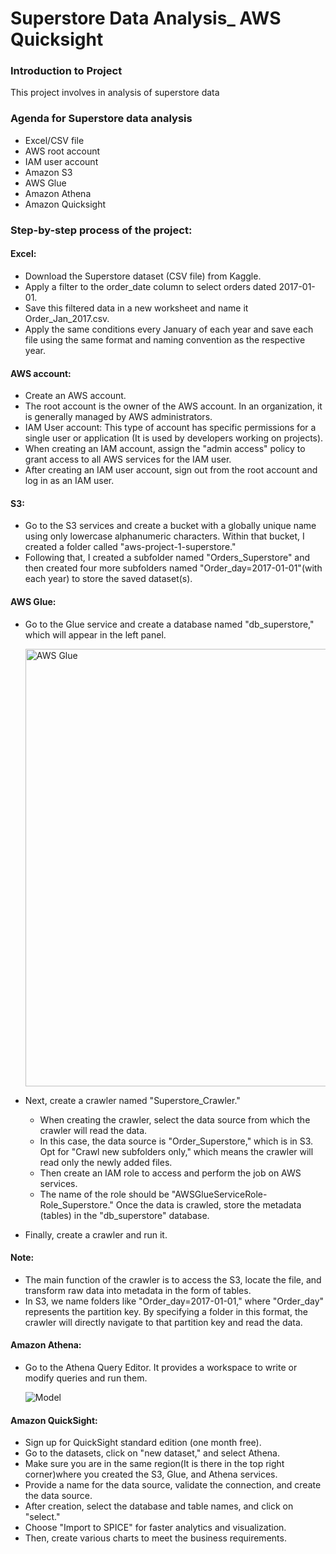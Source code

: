 # Superstore Data Analysis_ AWS Quicksight
### Introduction to Project
This project involves in analysis of superstore data
### Agenda for Superstore data analysis
- Excel/CSV file
- AWS root account
- IAM user account
- Amazon S3
- AWS Glue
- Amazon Athena
- Amazon Quicksight

### Step-by-step process of the project:
#### Excel:
- Download the Superstore dataset (CSV file) from Kaggle.
- Apply a filter to the order_date column to select orders dated 2017-01-01.
- Save this filtered data in a new worksheet and name it Order_Jan_2017.csv.
- Apply the same conditions every January of each year and save each file using the same format and naming convention as the respective year.

#### AWS account:
- Create an AWS account.
- The root account is the owner of the AWS account. In an organization, it is generally managed by AWS administrators.
- IAM User account: This type of account has specific permissions for a single user or application (It is used by developers working on projects).
- When creating an IAM account, assign the "admin access" policy to grant access to all AWS services for the IAM user.
- After creating an IAM user account, sign out from the root account and log in as an IAM user.

#### S3:
- Go to the S3 services and create a bucket with a globally unique name using only lowercase alphanumeric characters. Within that bucket, I created a folder called "aws-project-1-superstore."
- Following that, I created a subfolder named "Orders_Superstore" and then created four more subfolders named "Order_day=2017-01-01"(with each year) to store the saved dataset(s).

#### AWS Glue:
- Go to the Glue service and create a database named "db_superstore," which will appear in the left panel.
  
  <img width="700" alt="AWS Glue" src="https://github.com/gudimetlarohini/Superstore-Analysis_AWS-Quicksight/assets/164952263/ea36243d-9f3c-41b0-b396-c6aad6e9de4b">
   
- Next, create a crawler named "Superstore_Crawler." 
  - When creating the crawler, select the data source from which the crawler will read the data. 
  - In this case, the data source is "Order_Superstore," which is in S3. Opt for "Crawl new subfolders only," which means the crawler will read only the newly added files. 
  - Then create an IAM role to access and perform the job on AWS services. 
  - The name of the role should be "AWSGlueServiceRole-Role_Superstore." Once the data is crawled, store the metadata (tables) in the "db_superstore" database.
  

    
- Finally, create a crawler and run it.
#### Note: 
- The main function of the crawler is to access the S3, locate the file, and transform raw data into metadata in the form of tables. 
- In S3, we name folders like "Order_day=2017-01-01," where "Order_day" represents the partition key. By specifying a folder in this format, the crawler will directly navigate to that partition key and read the data.

#### Amazon Athena:
- Go to the Athena Query Editor. It provides a workspace to write or modify queries and run them.
  
  ![Model](<img width="700" alt="Athena" src="https://github.com/gudimetlarohini/Superstore-Analysis_AWS-Quicksight/assets/164952263/87cb2443-373f-4e74-9d82-69fc69eb46c7">)


#### Amazon QuickSight:
- Sign up for QuickSight standard edition (one month free).
- Go to the datasets, click on "new dataset," and select Athena.
- Make sure you are in the same region(It is there in the top right corner)where you created the S3, Glue, and Athena services.
- Provide a name for the data source, validate the connection, and create the data source.
- After creation, select the database and table names, and click on "select."
- Choose "Import to SPICE" for faster analytics and visualization.
- Then, create various charts to meet the business requirements.
